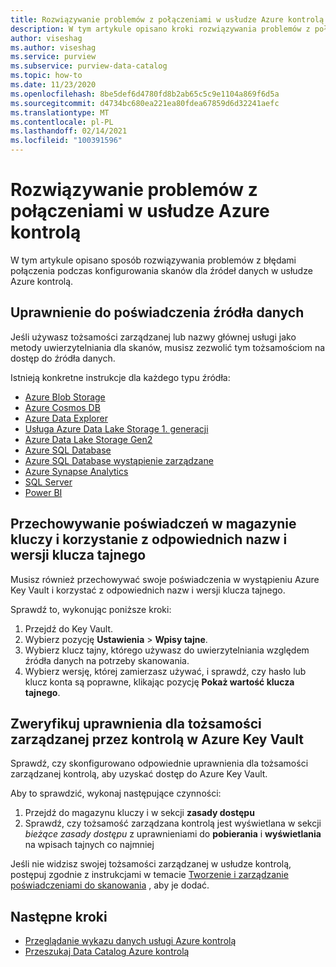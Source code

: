 ```yaml
---
title: Rozwiązywanie problemów z połączeniami w usłudze Azure kontrolą
description: W tym artykule opisano kroki rozwiązywania problemów z połączeniami w usłudze Azure kontrolą.
author: viseshag
ms.author: viseshag
ms.service: purview
ms.subservice: purview-data-catalog
ms.topic: how-to
ms.date: 11/23/2020
ms.openlocfilehash: 8be5def6d4780fd8b2ab65c5c9e1104a869f6d5a
ms.sourcegitcommit: d4734bc680ea221ea80fdea67859d6d32241aefc
ms.translationtype: MT
ms.contentlocale: pl-PL
ms.lasthandoff: 02/14/2021
ms.locfileid: "100391596"
---
```

# <a name="troubleshoot-your-connections-in-azure-purview"></a>Rozwiązywanie problemów z połączeniami w usłudze Azure kontrolą

W tym artykule opisano sposób rozwiązywania problemów z błędami połączenia podczas konfigurowania skanów dla źródeł danych w usłudze Azure kontrolą.

## <a name="permission-the-credential-on-the-data-source"></a>Uprawnienie do poświadczenia źródła danych

Jeśli używasz tożsamości zarządzanej lub nazwy głównej usługi jako metody uwierzytelniania dla skanów, musisz zezwolić tym tożsamościom na dostęp do źródła danych.

Istnieją konkretne instrukcje dla każdego typu źródła:

- [Azure Blob Storage](register-scan-azure-blob-storage-source.md#setting-up-authentication-for-a-scan)
- [Azure Cosmos DB](register-scan-azure-cosmos-database.md#setting-up-authentication-for-a-scan)
- [Azure Data Explorer](register-scan-azure-data-explorer.md#setting-up-authentication-for-a-scan)
- [Usługa Azure Data Lake Storage 1. generacji](register-scan-adls-gen1.md#setting-up-authentication-for-a-scan)
- [Azure Data Lake Storage Gen2](register-scan-adls-gen2.md#setting-up-authentication-for-a-scan)
- [Azure SQL Database](register-scan-azure-sql-database.md)
- [Azure SQL Database wystąpienie zarządzane](register-scan-azure-sql-database-managed-instance.md#setting-up-authentication-for-a-scan)
- [Azure Synapse Analytics](register-scan-azure-synapse-analytics.md#setting-up-authentication-for-a-scan)
- [SQL Server](register-scan-on-premises-sql-server.md#setting-up-authentication-for-a-scan)
- [Power BI](register-scan-power-bi-tenant.md)

## <a name="storing-your-credential-in-your-key-vault-and-using-the-right-secret-name-and-version"></a>Przechowywanie poświadczeń w magazynie kluczy i korzystanie z odpowiednich nazw i wersji klucza tajnego

Musisz również przechowywać swoje poświadczenia w wystąpieniu Azure Key Vault i korzystać z odpowiednich nazw i wersji klucza tajnego.

Sprawdź to, wykonując poniższe kroki:

1. Przejdź do Key Vault.
1. Wybierz pozycję **Ustawienia** > **Wpisy tajne**.
1. Wybierz klucz tajny, którego używasz do uwierzytelniania względem źródła danych na potrzeby skanowania.
1. Wybierz wersję, której zamierzasz używać, i sprawdź, czy hasło lub klucz konta są poprawne, klikając pozycję **Pokaż wartość klucza tajnego**. 

## <a name="verify-permissions-for-the-purview-managed-identity-on-your-azure-key-vault"></a>Zweryfikuj uprawnienia dla tożsamości zarządzanej przez kontrolą w Azure Key Vault

Sprawdź, czy skonfigurowano odpowiednie uprawnienia dla tożsamości zarządzanej kontrolą, aby uzyskać dostęp do Azure Key Vault.

Aby to sprawdzić, wykonaj następujące czynności:

1. Przejdź do magazynu kluczy i w sekcji **zasady dostępu**
1. Sprawdź, czy tożsamość zarządzana kontrolą jest wyświetlana w sekcji *bieżące zasady dostępu* z uprawnieniami do **pobierania** i **wyświetlania** na wpisach tajnych co najmniej

Jeśli nie widzisz swojej tożsamości zarządzanej w usłudze kontrolą, postępuj zgodnie z instrukcjami w temacie [Tworzenie i zarządzanie poświadczeniami do skanowania](manage-credentials.md) , aby je dodać. 

## <a name="next-steps"></a>Następne kroki

- [Przeglądanie wykazu danych usługi Azure kontrolą](how-to-browse-catalog.md)
- [Przeszukaj Data Catalog Azure kontrolą](how-to-search-catalog.md)
